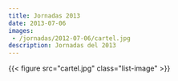 ```yaml
---
title: Jornadas 2013
date: 2013-07-06
images:
 - /jornadas/2012-07-06/cartel.jpg
description: Jornadas del 2013
---
```


{{< figure src="cartel.jpg" class="list-image" >}}

